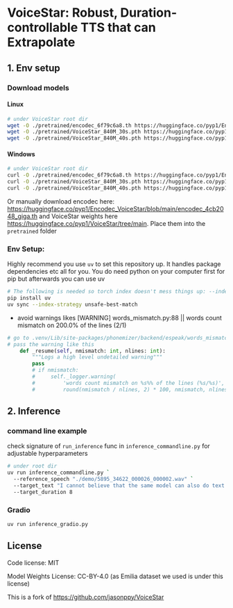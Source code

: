 # VoiceStar: Robust, Duration-controllable TTS that can Extrapolate

## 1. Env setup
### Download models
#### Linux
```bash
# under VoiceStar root dir
wget -O ./pretrained/encodec_6f79c6a8.th https://huggingface.co/pyp1/Encodec_VoiceStar/resolve/main/encodec_4cb2048_giga.th?download=true
wget -O ./pretrained/VoiceStar_840M_30s.pth https://huggingface.co/pyp1/VoiceStar/resolve/main/VoiceStar_840M_30s.pth?download=true
wget -O ./pretrained/VoiceStar_840M_40s.pth https://huggingface.co/pyp1/VoiceStar/resolve/main/VoiceStar_840M_40s.pth?download=true
```

#### Windows
```bash
# under VoiceStar root dir
curl -O ./pretrained/encodec_6f79c6a8.th https://huggingface.co/pyp1/Encodec_VoiceStar/resolve/main/encodec_4cb2048_giga.th?download=true
curl -O ./pretrained/VoiceStar_840M_30s.pth https://huggingface.co/pyp1/VoiceStar/resolve/main/VoiceStar_840M_30s.pth?download=true
curl -O ./pretrained/VoiceStar_840M_40s.pth https://huggingface.co/pyp1/VoiceStar/resolve/main/VoiceStar_840M_40s.pth?download=true
```
Or manually download encodec here: https://huggingface.co/pyp1/Encodec_VoiceStar/blob/main/encodec_4cb2048_giga.th and VoiceStar weights here https://huggingface.co/pyp1/VoiceStar/tree/main.  Place them into the `pretrained` folder

### Env Setup:
Highly recommend you use `uv` to set this repository up. It handles package dependencies etc all for you. You do need python on your computer first for pip but afterwards you can use uv
```bash
# The following is needed so torch index doesn't mess things up: --index-strategy unsafe-best-match 
pip install uv
uv sync --index-strategy unsafe-best-match
```

* avoid warnings likes
[WARNING] words_mismatch.py:88 || words count mismatch on 200.0% of the lines (2/1)
```python
# go to .venv/Lib/site-packages/phonemizer/backend/espeak/words_mismatch.py
# pass the warning like this
    def _resume(self, nmismatch: int, nlines: int):
        """Logs a high level undetailed warning"""
        pass
        # if nmismatch:
        #     self._logger.warning(
        #         'words count mismatch on %s%% of the lines (%s/%s)',
        #         round(nmismatch / nlines, 2) * 100, nmismatch, nlines)
```

## 2. Inference
### command line example
check signature of `run_inference` func in `inference_commandline.py` for adjustable hyperparameters
```bash
# under root dir
uv run inference_commandline.py `
  --reference_speech "./demo/5895_34622_000026_000002.wav" `
  --target_text "I cannot believe that the same model can also do text to speech synthesis too! And you know what? this audio is 8 seconds long." `
  --target_duration 8
```

### Gradio
```bash
uv run inference_gradio.py
```

## License
Code license: MIT

Model Weights License: CC-BY-4.0 (as Emilia dataset we used is under this license)

This is a fork of https://github.com/jasonppy/VoiceStar